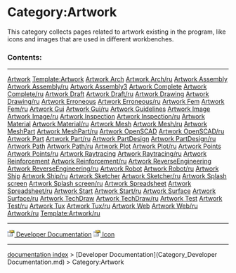 # Category:Artwork
This category collects pages related to artwork existing in the program, like icons and images that are used in different workbenches.

### Contents:

  ----------------------------------------------------------------- --------------------------------------------------------------------- ---------------------------------------------------------------------------
  [Artwork](Artwork.md)                                     [Template:Artwork](Template_Artwork.md)                       [Artwork Arch](Artwork_Arch.md)
  [Artwork Arch/ru](Artwork_Arch/ru.md)                     [Artwork Assembly](Artwork_Assembly.md)                       [Artwork Assembly/ru](Artwork_Assembly/ru.md)
  [Artwork Assembly3](Artwork_Assembly3.md)                 [Artwork Complete](Artwork_Complete.md)                       [Artwork Complete/ru](Artwork_Complete/ru.md)
  [Artwork Draft](Artwork_Draft.md)                         [Artwork Draft/ru](Artwork_Draft/ru.md)                       [Artwork Drawing](Artwork_Drawing.md)
  [Artwork Drawing/ru](Artwork_Drawing/ru.md)               [Artwork Erroneous](Artwork_Erroneous.md)                     [Artwork Erroneous/ru](Artwork_Erroneous/ru.md)
  [Artwork Fem](Artwork_Fem.md)                             [Artwork Fem/ru](Artwork_Fem/ru.md)                           [Artwork Gui](Artwork_Gui.md)
  [Artwork Gui/ru](Artwork_Gui/ru.md)                       [Artwork Guidelines](Artwork_Guidelines.md)                   [Artwork Image](Artwork_Image.md)
  [Artwork Image/ru](Artwork_Image/ru.md)                   [Artwork Inspection](Artwork_Inspection.md)                   [Artwork Inspection/ru](Artwork_Inspection/ru.md)
  [Artwork Material](Artwork_Material.md)                   [Artwork Material/ru](Artwork_Material/ru.md)                 [Artwork Mesh](Artwork_Mesh.md)
  [Artwork Mesh/ru](Artwork_Mesh/ru.md)                     [Artwork MeshPart](Artwork_MeshPart.md)                       [Artwork MeshPart/ru](Artwork_MeshPart/ru.md)
  [Artwork OpenSCAD](Artwork_OpenSCAD.md)                   [Artwork OpenSCAD/ru](Artwork_OpenSCAD/ru.md)                 [Artwork Part](Artwork_Part.md)
  [Artwork Part/ru](Artwork_Part/ru.md)                     [Artwork PartDesign](Artwork_PartDesign.md)                   [Artwork PartDesign/ru](Artwork_PartDesign/ru.md)
  [Artwork Path](Artwork_Path.md)                           [Artwork Path/ru](Artwork_Path/ru.md)                         [Artwork Plot](Artwork_Plot.md)
  [Artwork Plot/ru](Artwork_Plot/ru.md)                     [Artwork Points](Artwork_Points.md)                           [Artwork Points/ru](Artwork_Points/ru.md)
  [Artwork Raytracing](Artwork_Raytracing.md)               [Artwork Raytracing/ru](Artwork_Raytracing/ru.md)             [Artwork Reinforcement](Artwork_Reinforcement.md)
  [Artwork Reinforcement/ru](Artwork_Reinforcement/ru.md)   [Artwork ReverseEngineering](Artwork_ReverseEngineering.md)   [Artwork ReverseEngineering/ru](Artwork_ReverseEngineering/ru.md)
  [Artwork Robot](Artwork_Robot.md)                         [Artwork Robot/ru](Artwork_Robot/ru.md)                       [Artwork Ship](Artwork_Ship.md)
  [Artwork Ship/ru](Artwork_Ship/ru.md)                     [Artwork Sketcher](Artwork_Sketcher.md)                       [Artwork Sketcher/ru](Artwork_Sketcher/ru.md)
  [Artwork Splash screen](Artwork_Splash_screen.md)         [Artwork Splash screen/ru](Artwork_Splash_screen/ru.md)       [Artwork Spreadsheet](Artwork_Spreadsheet.md)
  [Artwork Spreadsheet/ru](Artwork_Spreadsheet/ru.md)       [Artwork Start](Artwork_Start.md)                             [Artwork Start/ru](Artwork_Start/ru.md)
  [Artwork Surface](Artwork_Surface.md)                     [Artwork Surface/ru](Artwork_Surface/ru.md)                   [Artwork TechDraw](Artwork_TechDraw.md)
  [Artwork TechDraw/ru](Artwork_TechDraw/ru.md)             [Artwork Test](Artwork_Test.md)                               [Artwork Test/ru](Artwork_Test/ru.md)
  [Artwork Tux](Artwork_Tux.md)                             [Artwork Tux/ru](Artwork_Tux/ru.md)                           [Artwork Web](Artwork_Web.md)
  [Artwork Web/ru](Artwork_Web/ru.md)                       [Artwork/ru](Artwork/ru.md)                                   [Template:Artwork/ru](Template:Artwork/ru.md)
                                                                                                                                          
  ----------------------------------------------------------------- --------------------------------------------------------------------- ---------------------------------------------------------------------------

[<img src="images/Property.png" style="width:16px"> Developer Documentation](Category_Developer_Documentation.md) [<img src="images/Property.png" style="width:16px"> Icon](Category_Icon.md)

---
[documentation index](../README.md) > [Developer Documentation](Category_Developer Documentation.md) > Category:Artwork
